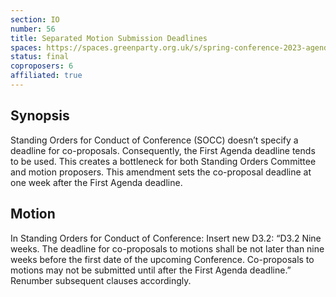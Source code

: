 ```yaml
---
section: IO
number: 56
title: Separated Motion Submission Deadlines
spaces: https://spaces.greenparty.org.uk/s/spring-conference-2023-agenda-forum/?contentId=119471
status: final
coproposers: 6
affiliated: true
---
```

## Synopsis
Standing Orders for Conduct of Conference (SOCC) doesn’t specify a deadline for co-proposals. Consequently, the First Agenda deadline tends to be used. This creates a bottleneck for both Standing Orders Committee and motion proposers. This amendment sets the co-proposal deadline at one week after the First Agenda deadline.

## Motion
In Standing Orders for Conduct of Conference: Insert new D3.2: “D3.2 Nine weeks. The deadline for co-proposals to motions shall be not later than nine weeks before the first date of the upcoming Conference. Co-proposals to motions may not be submitted until after the First Agenda deadline.” Renumber subsequent clauses accordingly.
